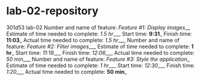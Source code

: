 # lab-02-repository

301d53 lab-02
Number and name of feature: _Feature #1: Display images___
Estimate of time needed to complete: _1.5 hr____
Start time: __9:31___
Finish time: __11:03___
Actual time needed to complete: _1.5 hr____
Number and name of feature: _Feature #2: Filter images____
Estimate of time needed to complete: __1 hr___
Start time: _11:19____
Finish time: _12:06____
Actual time needed to complete: _50 min____
Number and name of feature: _Feature #3: Style the application__
Estimate of time needed to complete: _1 hr____
Start time: _12:30____
Finish time: _1:20____
Actual time needed to complete: __50 min___
